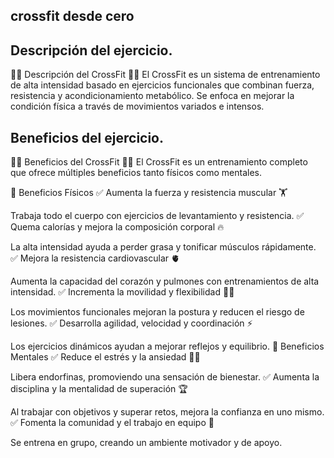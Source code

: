 ## crossfit desde cero


## Descripción del ejercicio.
🏋️‍♂️ Descripción del CrossFit 🏋️‍♀️
El CrossFit es un sistema de entrenamiento de alta intensidad basado en ejercicios funcionales que combinan fuerza, resistencia y acondicionamiento metabólico. Se enfoca en mejorar la condición física a través de movimientos variados e intensos.

##  Beneficios del ejercicio.

🏋️‍♂️ Beneficios del CrossFit 🏋️‍♀️
El CrossFit es un entrenamiento completo que ofrece múltiples beneficios tanto físicos como mentales.

💪 Beneficios Físicos
✅ Aumenta la fuerza y resistencia muscular 🏋️

Trabaja todo el cuerpo con ejercicios de levantamiento y resistencia.
✅ Quema calorías y mejora la composición corporal 🔥

La alta intensidad ayuda a perder grasa y tonificar músculos rápidamente.
✅ Mejora la resistencia cardiovascular 🫀

Aumenta la capacidad del corazón y pulmones con entrenamientos de alta intensidad.
✅ Incrementa la movilidad y flexibilidad 🤸‍♀️

Los movimientos funcionales mejoran la postura y reducen el riesgo de lesiones.
✅ Desarrolla agilidad, velocidad y coordinación ⚡

Los ejercicios dinámicos ayudan a mejorar reflejos y equilibrio.
🧠 Beneficios Mentales
✅ Reduce el estrés y la ansiedad 🧘‍♂️

Libera endorfinas, promoviendo una sensación de bienestar.
✅ Aumenta la disciplina y la mentalidad de superación 🏆

Al trabajar con objetivos y superar retos, mejora la confianza en uno mismo.
✅ Fomenta la comunidad y el trabajo en equipo 🤝

Se entrena en grupo, creando un ambiente motivador y de apoyo.


